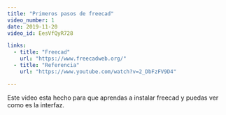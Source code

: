 ```yaml
---
title: "Primeros pasos de freecad"
video_number: 1
date: 2019-11-20
video_id: EesVfQyR728

links:
  - title: "Freecad"
    url: "https://www.freecadweb.org/"
  - title: "Referencia"
    url: "https://www.youtube.com/watch?v=2_DbFzFV9D4"

---
```


Este video esta hecho para que aprendas a instalar freecad y puedas ver como es la interfaz.
